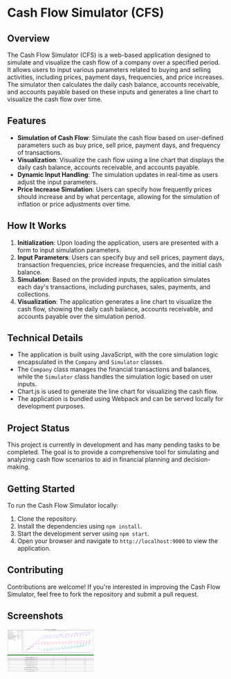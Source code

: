 # Cash Flow Simulator (CFS)

## Overview

The Cash Flow Simulator (CFS) is a web-based application designed to simulate and visualize the cash flow of a company over a specified period. It allows users to input various parameters related to buying and selling activities, including prices, payment days, frequencies, and price increases. The simulator then calculates the daily cash balance, accounts receivable, and accounts payable based on these inputs and generates a line chart to visualize the cash flow over time.

## Features

- **Simulation of Cash Flow**: Simulate the cash flow based on user-defined parameters such as buy price, sell price, payment days, and frequency of transactions.
- **Visualization**: Visualize the cash flow using a line chart that displays the daily cash balance, accounts receivable, and accounts payable.
- **Dynamic Input Handling**: The simulation updates in real-time as users adjust the input parameters.
- **Price Increase Simulation**: Users can specify how frequently prices should increase and by what percentage, allowing for the simulation of inflation or price adjustments over time.

## How It Works

1. **Initialization**: Upon loading the application, users are presented with a form to input simulation parameters.
2. **Input Parameters**: Users can specify buy and sell prices, payment days, transaction frequencies, price increase frequencies, and the initial cash balance.
3. **Simulation**: Based on the provided inputs, the application simulates each day's transactions, including purchases, sales, payments, and collections.
4. **Visualization**: The application generates a line chart to visualize the cash flow, showing the daily cash balance, accounts receivable, and accounts payable over the simulation period.

## Technical Details

- The application is built using JavaScript, with the core simulation logic encapsulated in the `Company` and `Simulator` classes.
- The `Company` class manages the financial transactions and balances, while the `Simulator` class handles the simulation logic based on user inputs.
- Chart.js is used to generate the line chart for visualizing the cash flow.
- The application is bundled using Webpack and can be served locally for development purposes.

## Project Status

This project is currently in development and has many pending tasks to be completed. The goal is to provide a comprehensive tool for simulating and analyzing cash flow scenarios to aid in financial planning and decision-making.

## Getting Started

To run the Cash Flow Simulator locally:

1. Clone the repository.
2. Install the dependencies using `npm install`.
3. Start the development server using `npm start`.
4. Open your browser and navigate to `http://localhost:9000` to view the application.

## Contributing

Contributions are welcome! If you're interested in improving the Cash Flow Simulator, feel free to fork the repository and submit a pull request.

## Screenshots
<img src="https://github.com/fgrob/cash-flow-simulator/blob/main/Screenshots/cash-flow-simulator.png?raw=true" width="200" height="100"></img>
